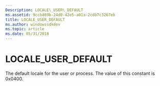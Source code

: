 ```yaml
---
Description: LOCALE\_USER\_DEFAULT
ms.assetid: 9ccb489b-24d0-42e5-a01a-2cdb7c3267eb
title: LOCALE_USER_DEFAULT
ms.author: windowssdkdev
ms.topic: article
ms.date: 05/31/2018
---
```


# LOCALE\_USER\_DEFAULT

The default locale for the user or process. The value of this constant is 0x0400.

 

 



